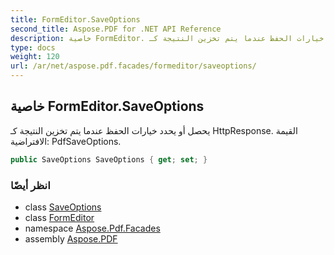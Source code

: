 ```yaml
---
title: FormEditor.SaveOptions
second_title: Aspose.PDF for .NET API Reference
description: خاصية FormEditor. يحصل أو يحدد خيارات الحفظ عندما يتم تخزين النتيجة كـ HttpResponse. القيمة الافتراضية PdfSaveOptions
type: docs
weight: 120
url: /ar/net/aspose.pdf.facades/formeditor/saveoptions/
---
```

## خاصية FormEditor.SaveOptions

يحصل أو يحدد خيارات الحفظ عندما يتم تخزين النتيجة كـ HttpResponse. القيمة الافتراضية: PdfSaveOptions.

```csharp
public SaveOptions SaveOptions { get; set; }
```

### انظر أيضًا

* class [SaveOptions](../../../aspose.pdf/saveoptions/)
* class [FormEditor](../)
* namespace [Aspose.Pdf.Facades](../../../aspose.pdf.facades/)
* assembly [Aspose.PDF](../../../)